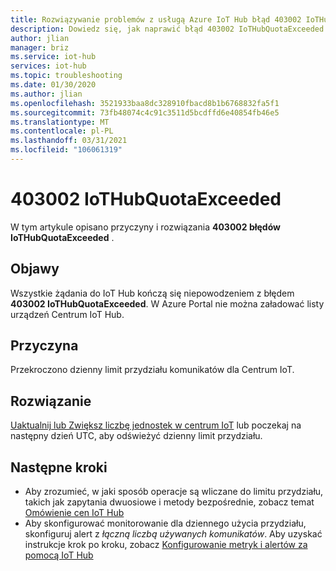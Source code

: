 ```yaml
---
title: Rozwiązywanie problemów z usługą Azure IoT Hub błąd 403002 IoTHubQuotaExceeded
description: Dowiedz się, jak naprawić błąd 403002 IoTHubQuotaExceeded
author: jlian
manager: briz
ms.service: iot-hub
services: iot-hub
ms.topic: troubleshooting
ms.date: 01/30/2020
ms.author: jlian
ms.openlocfilehash: 3521933baa8dc328910fbacd8b1b6768832fa5f1
ms.sourcegitcommit: 73fb48074c4c91c3511d5bcdffd6e40854fb46e5
ms.translationtype: MT
ms.contentlocale: pl-PL
ms.lasthandoff: 03/31/2021
ms.locfileid: "106061319"
---
```

# <a name="403002-iothubquotaexceeded"></a>403002 IoTHubQuotaExceeded

W tym artykule opisano przyczyny i rozwiązania **403002 błędów IoTHubQuotaExceeded** .

## <a name="symptoms"></a>Objawy

Wszystkie żądania do IoT Hub kończą się niepowodzeniem z błędem  **403002 IoTHubQuotaExceeded**. W Azure Portal nie można załadować listy urządzeń Centrum IoT Hub.

## <a name="cause"></a>Przyczyna

Przekroczono dzienny limit przydziału komunikatów dla Centrum IoT. 

## <a name="solution"></a>Rozwiązanie

[Uaktualnij lub Zwiększ liczbę jednostek w centrum IoT](iot-hub-upgrade.md) lub poczekaj na następny dzień UTC, aby odświeżyć dzienny limit przydziału.

## <a name="next-steps"></a>Następne kroki

* Aby zrozumieć, w jaki sposób operacje są wliczane do limitu przydziału, takich jak zapytania dwuosiowe i metody bezpośrednie, zobacz temat [Omówienie cen IoT Hub](iot-hub-devguide-pricing.md#charges-per-operation)
* Aby skonfigurować monitorowanie dla dziennego użycia przydziału, skonfiguruj alert z *łączną liczbą używanych komunikatów*. Aby uzyskać instrukcje krok po kroku, zobacz [Konfigurowanie metryk i alertów za pomocą IoT Hub](tutorial-use-metrics-and-diags.md#set-up-metrics)